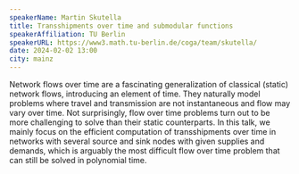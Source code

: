 ```yaml
---
speakerName: Martin Skutella
title: Transshipments over time and submodular functions
speakerAffiliation: TU Berlin
speakerURL: https://www3.math.tu-berlin.de/coga/team/skutella/
date: 2024-02-02 13:00
city: mainz
---
```


Network flows over time are a fascinating generalization of classical (static) network flows, introducing an element of time. They naturally model problems where travel and transmission are not instantaneous and flow may vary over time. Not surprisingly, flow over time problems turn out to be more challenging to solve than their static counterparts. In this talk, we mainly focus on the efficient computation of transshipments over time in networks with several source and sink nodes with given supplies and demands, which is arguably the most difficult flow over time problem that can still be solved in polynomial time.

